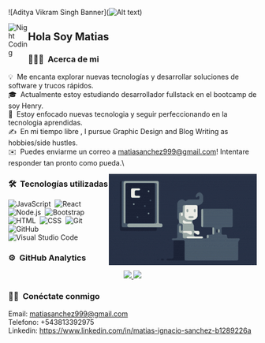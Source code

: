 ![Aditya Vikram Singh Banner](![Alt text](image.png))

<img alt="Night Coding" src="./assets/Hand%20Wave.gif" width='40' align="left"/><h2>Hola Soy Matias</h2>


### 👨🏻‍💻 &nbsp;Acerca de mi 

💡 &nbsp;Me encanta explorar nuevas tecnologías y desarrollar soluciones de software y trucos rápidos.\
🎓 &nbsp;Actualmente estoy estudiando desarrollador fullstack en el bootcamp de soy Henry.\
🌱 &nbsp;Estoy enfocado nuevas tecnologia y seguir perfeccionando en la tecnologia aprendidas.\
✍️ &nbsp;En mi tiempo libre , I pursue Graphic Design and Blog Writing as hobbies/side hustles.\
✉️ &nbsp;Puedes enviarme un correo a matiasanchez999@gmail.com! Intentare responder tan pronto como pueda.\
<!-- 📄 &nbsp;Please have a look at my [Résumé](https://www.adityavsingh.com/resume.html) for more details about me. I'm open to feedback and suggestions! -->

<img alt="Night Coding" src="https://raw.githubusercontent.com/AVS1508/AVS1508/master/assets/Night-Coding.gif" align="right"/>

### 🛠 &nbsp;Tecnologías utilizadas

![JavaScript](https://img.shields.io/badge/-JavaScript-05122A?style=flat&logo=javascript)&nbsp;
![React](https://img.shields.io/badge/-React-05122A?style=flat&logo=react)&nbsp;
![Node.js](https://img.shields.io/badge/-Node.js-05122A?style=flat&logo=node.js)&nbsp;
![Bootstrap](https://img.shields.io/badge/-Bootstrap-05122A?style=flat&logo=bootstrap&logoColor=563D7C)\
![HTML](https://img.shields.io/badge/-HTML-05122A?style=flat&logo=HTML5)&nbsp;
![CSS](https://img.shields.io/badge/-CSS-05122A?style=flat&logo=CSS3&logoColor=1572B6)&nbsp;
![Git](https://img.shields.io/badge/-Git-05122A?style=flat&logo=git)&nbsp;
![GitHub](https://img.shields.io/badge/-GitHub-05122A?style=flat&logo=github)&nbsp;
![Visual Studio Code](https://img.shields.io/badge/-Visual%20Studio%20Code-05122A?style=flat&logo=visual-studio-code&logoColor=007ACC)&nbsp;

### ⚙️ &nbsp;GitHub Analytics

<p align="center">
<a href="https://github.com/matsan201">
  <img height="180em" src="https://github-readme-stats-eight-theta.vercel.app/api?username=matsan201&show_icons=true&theme=algolia&include_all_commits=true&count_private=true"/>
    <img height="180em" src="https://github-readme-stats-eight-theta.vercel.app/api/top-langs/?username=matsan201&layout=compact&langs_count=8&theme=algolia"/>
</a>
</p>

### 🤝🏻 &nbsp;Conéctate conmigo

Email: matiasanchez999@gmail.com
<br>
Telefono: +543813392975
<br>
Linkedin: https://www.linkedin.com/in/matias-ignacio-sanchez-b1289226a
